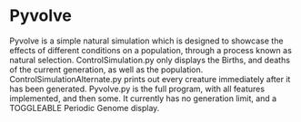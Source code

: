 # Pyvolve
Pyvolve is a simple natural simulation which is designed to showcase the effects of different conditions on a population, through a process known as natural selection.
ControlSimulation.py only displays the Births, and deaths of the current generation, as well as the population.
ControlSimulationAlternate.py prints out every creature immediately after it has been generated.
Pyvolve.py is the full program, with all features implemented, and then some. It currently has no generation limit, and a TOGGLEABLE Periodic Genome display.  
